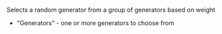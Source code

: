 Selects a random generator from a group of generators based on weight
* "Generators" - one or more generators to choose from